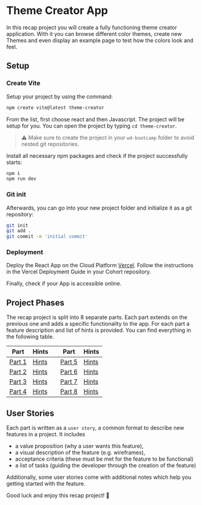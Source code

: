 # Theme Creator App

In this recap project you will create a fully functioning theme creator application. With it you can browse different color themes, create new Themes and even display an example page to test how the colors look and feel.

## Setup

### Create Vite
Setup your project by using the command: 

```bash
npm create vite@latest theme-creator
```

From the list, first choose react and then Javascript. The project will be setup for you. You can open the project by typing `cd theme-creator`. 
> ⚠️ Make sure to create the project in your `wd-bootcamp` folder to avoid nested git repositories.

Install all necessary npm packages and check if the project successfully starts:
```bash
npm i
npm run dev
```

### Git init
Afterwards, you can go into your new project folder and initialize it as a git repository: 

```bash
git init
git add .
git commit -m 'initial commit'
```

### Deployment

Deploy the React App on the Cloud Platform [Vercel](https://www.vercel.com). Follow the instructions in the Vercel Deployment Guide in your Cohort repository. 

Finally, check if your App is accessible online. 

## Project Phases

The recap project is split into 8 separate parts. Each part extends on the previous one and adds a specific functionality to the app. For each part a feature description and list of hints is provided. You can find everything in the following table.

| Part                         | Hints                      |     | Part                         | Hints                      |
| ---------------------------- | -------------------------- | --- | ---------------------------- | -------------------------- |
| [Part 1](./part-1/readme.md) | [Hints](./part-1/hints.md) |     | [Part 5](./part-5/readme.md) | [Hints](./part-5/hints.md) |
| [Part 2](./part-2/readme.md) | [Hints](./part-2/hints.md) |     | [Part 6](./part-6/readme.md) | [Hints](./part-6/hints.md) |
| [Part 3](./part-3/readme.md) | [Hints](./part-3/hints.md) |     | [Part 7](./part-7/readme.md) | [Hints](./part-7/hints.md) |
| [Part 4](./part-4/readme.md) | [Hints](./part-4/hints.md) |     | [Part 8](./part-8/readme.md) | [Hints](./part-8/hints.md) |

## User Stories

Each part is written as a `user story`, a common format to describe new features in a project. It includes

- a value proposition (why a user wants this feature),
- a visual description of the feature (e.g. wireframes),
- acceptance criteria (these must be met for the feature to be functional)
- a list of tasks (guiding the developer through the creation of the feature)

Additionally, some user stories come with additional notes which help you getting started with the feature.

Good luck and enjoy this recap project! 🚀
